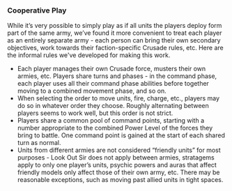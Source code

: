 ### Cooperative Play

While it’s very possible to simply play as if all units the players deploy form part of the same army, we’ve found it more convenient to treat each player as an entirely separate army - each person can bring their own secondary objectives, work towards their faction-specific Crusade rules, etc. Here are the informal rules we've developed for making this work.

- Each player manages their own Crusade force, musters their own armies, etc. Players share turns and phases - in the command phase, each player uses all their command phase abilities before together moving to a combined movement phase, and so on.
- When selecting the order to move units, fire, charge, etc., players may do so in whatever order they choose. Roughly alternating between players seems to work well, but this order is not strict.
- Players share a common pool of command points, starting with a number appropriate to the combined Power Level of the forces they bring to battle. One command point is gained at the start of each shared turn as normal.
- Units from different armies are not considered “friendly units” for most purposes - Look Out Sir does not apply between armies, stratagems apply to only one player’s units, psychic powers and auras that affect friendly models only affect those of their own army, etc. There may be reasonable exceptions, such as moving past allied units in tight spaces.
